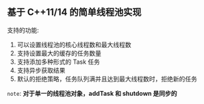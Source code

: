 ## 基于 C++11/14 的简单线程池实现

支持的功能:

1. 可以设置线程池的核心线程数和最大线程数
2. 支持设置最大的缓存的任务数量
3. 支持添加多种形式的 Task 任务
4. 支持异步获取结果
5. 默认的拒绝策略，任务队列满并且达到最大线程数时，拒绝新的任务

`note`: **对于单一的线程池对象，addTask 和 shutdown 是同步的**
